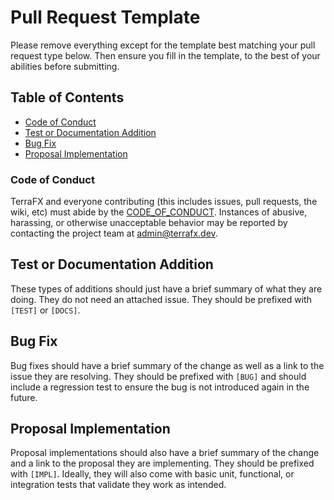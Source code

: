 # Pull Request Template

Please remove everything except for the template best matching your pull request
type below. Then ensure you fill in the template, to the best of your abilities
before submitting.

## Table of Contents

* [Code of Conduct](#code-of-conduct)
* [Test or Documentation Addition](#test-or-documentation-addition)
* [Bug Fix](#bug-fix)
* [Proposal Implementation](#proposal-implementation)

### Code of Conduct

TerraFX and everyone contributing (this includes issues, pull requests, the
wiki, etc) must abide by the [CODE_OF_CONDUCT](docs/CODE_OF_CONDUCT.md).
Instances of abusive, harassing, or otherwise unacceptable behavior may be
reported by contacting the project team at admin@terrafx.dev.

## Test or Documentation Addition

These types of additions should just have a brief summary of what they are
doing. They do not need an attached issue. They should be prefixed with `[TEST]`
or `[DOCS]`.

## Bug Fix

Bug fixes should have a brief summary of the change as well as a link to the
issue they are resolving. They should be prefixed with `[BUG]` and should
include a regression test to ensure the bug is not introduced again in the
future.

## Proposal Implementation

Proposal implementations should also have a brief summary of the change and a
link to the proposal they are implementing. They should be prefixed with
`[IMPL]`. Ideally, they will also come with basic unit, functional, or
integration tests that validate they work as intended.
